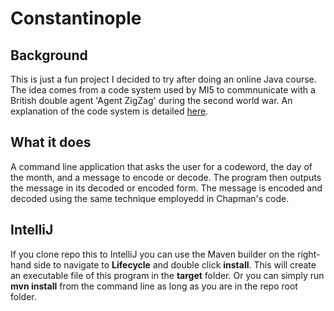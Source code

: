 # Constantinople
## Background
This is just a fun project I decided to try after doing an online Java course.
The idea comes from a code system used by MI5 to commnunicate with a British double agent 'Agent ZigZag' during the second world war.
An explanation of the code system is detailed [here](https://books.google.com.au/books?id=s2Nx4pjHcUEC&pg=PT324&lpg=PT324&dq=chapman%27s+code+mi5+constantinople&source=bl&ots=HMC6RMZv8c&sig=ACfU3U2qBCu8WvnkgTVCvYF5ZLEvroaAEQ&hl=en&sa=X&ved=2ahUKEwiD6eapoq73AhW6TmwGHVXgAZkQ6AF6BAgfEAM#v=onepage&q&f=false).

## What it does
A command line application that asks the user for a codeword, the day of the month, and a message to encode or decode.
The program then outputs the message in its decoded or encoded form. The message is encoded and decoded using the same technique employedd in Chapman's code.

## IntelliJ
If you clone repo this to IntelliJ you can use the Maven builder on the right-hand side to navigate to **Lifecycle** and double click **install**.
This will create an executable file of this program in the **target** folder.
Or you can simply run **mvn install** from the command line as long as you are in the repo root folder.

